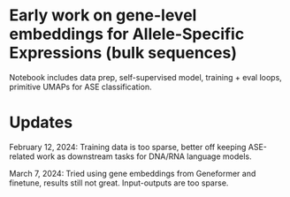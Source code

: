 # Early work on gene-level embeddings for Allele-Specific Expressions (bulk sequences)

Notebook includes data prep, self-supervised model, training + eval loops, primitive UMAPs for ASE classification.



# Updates

February 12, 2024: Training data is too sparse, better off keeping ASE-related work as downstream tasks for DNA/RNA language models.

March 7, 2024: Tried using gene embeddings from Geneformer and finetune, results still not great. Input-outputs are too sparse.
